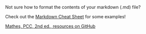 Not sure how to format the contents of your markdown (.md) file?

Check out the [Markdown Cheat Sheet](https://www.markdownguide.org/cheat-sheet/) for some examples!  

[Mathes, PCC, 2nd ed., resources on GitHub](https://github.com/ehmatthes/pcc_2e/tree/master)
